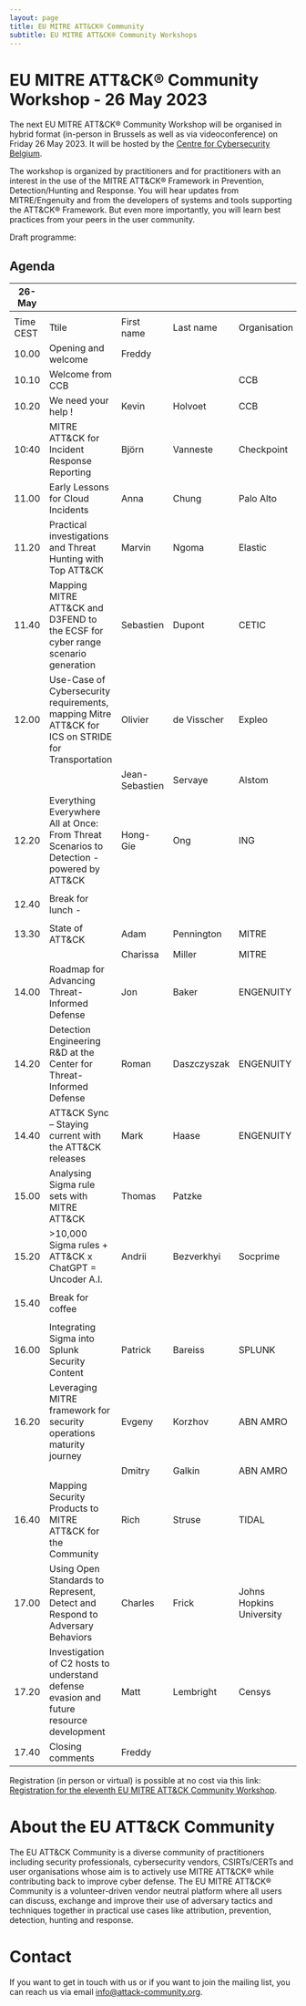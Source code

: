 ```yaml
---
layout: page
title: EU MITRE ATT&CK® Community
subtitle: EU MITRE ATT&CK® Community Workshops
---
```


# EU MITRE ATT&CK® Community Workshop - 26 May 2023

The next EU MITRE ATT&CK® Community Workshop will be organised in hybrid format (in-person in Brussels as well as via videoconference) on Friday 26 May 2023. It will be hosted by the <a href="https://ccb.belgium.be/en"> Centre for Cybersecurity Belgium</a>. 

The workshop is organized by practitioners and for practitioners with an interest in the use of the MITRE ATT&CK® Framework in Prevention, Detection/Hunting and Response. You will hear updates from MITRE/Engenuity and from the developers of systems and tools supporting the ATT&CK® Framework. But even more importantly, you will learn best practices from your peers in the user community. 

Draft programme:
## Agenda

| 26-May   |                                                                                       |             |            |                                   |
|----------|---------------------------------------------------------------------------------------|-------------|------------|-----------------------------------|
|          |                                                                                       |             |            |                                   |
| Time CEST| Ttile                                                                                 | First name  | Last name  | Organisation              
| 10.00    | Opening and welcome                                                                   | Freddy      |            |                           |
| 10.10    | Welcome from CCB                                                                      |       | | CCB                       |
| 10.20    | We need your help !                                                                   | Kevin       | Holvoet    | CCB                       |
| 10:40    | MITRE ATT&CK for Incident Response Reporting                                          | Björn       | Vanneste   | Checkpoint                |
| 11.00    | Early Lessons for Cloud Incidents      		                                           | Anna        | Chung      | Palo Alto                 |
| 11.20    | Practical investigations and Threat Hunting with Top ATT&CK			                     | Marvin      | Ngoma      | Elastic                   |
| 11.40    | Mapping MITRE ATT&CK and D3FEND to the ECSF for cyber range scenario generation			 | Sebastien   | Dupont     | CETIC                     |
| 12.00    | Use-Case of Cybersecurity requirements, mapping Mitre ATT&CK for ICS on STRIDE for Transportation	 		    | Olivier      | de Visscher      | Expleo                             |
|          |                                                                                       |  Jean-Sebastien  | Servaye           | Alstom                                  |
| 12.20    | Everything Everywhere All at Once: From Threat Scenarios to Detection - powered by ATT&CK					 | Hong-Gie   | Ong     | ING                     |
|          |                                                                                       |             |            |                                   |
| 12.40    | Break for lunch  -                                                                    |             |            |                                   |
|          |                                                                                       |             |            |                                   |
| 13.30    | State of ATT&CK                                                                   | Adam        | Pennington | MITRE                             |
|          |                                                                                       | Charissa  | Miller           | MITRE                                  |
| 14.00    | Roadmap for Advancing Threat-Informed Defense   | Jon      | Baker      | ENGENUITY                         |
| 14.20    | Detection Engineering R&D at the Center for Threat-Informed Defense    | Roman        | Daszczyszak    | ENGENUITY                         |
| 14.40    | ATT&CK Sync – Staying current with the ATT&CK releases          | Mark       | Haase      | ENGENUITY                              |
| 15.00    | Analysing Sigma rule sets with MITRE ATT&CK    | Thomas      | Patzke   |                           |
| 15.20    | >10,000 Sigma rules + ATT&CK x ChatGPT = Uncoder A.I.			          | Andrii      | Bezverkhyi   |  Socprime                         |
|          |                                                                                       |             |            |                                   |
| 15.40    | Break for coffee                                                                      |             |            |                                   |
|          |                                                                                       |             |            |                                   |
| 16.00    | Integrating Sigma into Splunk Security Content                                        | Patrick     | Bareiss    | SPLUNK                            |
| 16.20    | Leveraging MITRE framework for security operations maturity journey			             | Evgeny        | Korzhov     | ABN AMRO                             |
|          |                                                                                       | Dmitry	   | Galkin           | ABN AMRO                                   |
| 16.40    | Mapping Security Products to MITRE ATT&CK for the Community			                     | Rich      | Struse           | TIDAL             |
| 17.00    | Using Open Standards to Represent, Detect and Respond to Adversary Behaviors		 | Charles      | Frick           | Johns Hopkins University             |
| 17.20    | Investigation of C2 hosts to understand defense evasion and future resource development			     | Matt      | Lembright           | Censys             |
| 17.40    | Closing comments                                                                      | Freddy      |            |                                   |


Registration (in person or virtual) is possible at no cost via this link: <a href="https://www.eventbrite.com/e/11th-eu-attck-community-workshop-tickets-574427958487"> Registration for the eleventh 
EU MITRE ATT&CK Community Workshop</a>. 

# About the EU ATT&CK Community

The EU ATT&CK Community is a diverse community of practitioners including security professionals, cybersecurity vendors, CSIRTs/CERTs and user organisations whose aim is to actively use MITRE ATT&CK® while contributing back to improve cyber defense. The EU MITRE ATT&CK® Community is a volunteer-driven vendor neutral platform where all users can discuss, exchange and improve their use of adversary tactics and techniques together in practical use cases like attribution, prevention, detection, hunting and response.

# Contact

If you want to get in touch with us or if you want to join the mailing list, you can reach us via email info@attack-community.org. 

